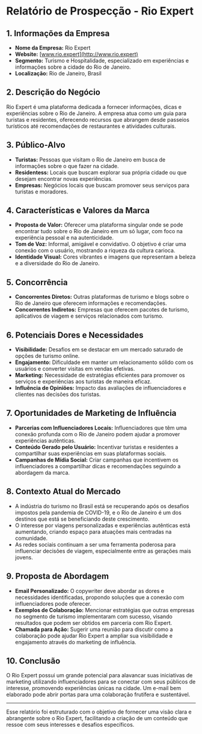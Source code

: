 # Relatório de Prospecção - Rio Expert

## 1. Informações da Empresa
- **Nome da Empresa:** Rio Expert
- **Website:** [www.rio.expert](http://www.rio.expert)
- **Segmento:** Turismo e Hospitalidade, especializado em experiências e informações sobre a cidade do Rio de Janeiro.
- **Localização:** Rio de Janeiro, Brasil

## 2. Descrição do Negócio
Rio Expert é uma plataforma dedicada a fornecer informações, dicas e experiências sobre o Rio de Janeiro. A empresa atua como um guia para turistas e residentes, oferecendo recursos que abrangem desde passeios turísticos até recomendações de restaurantes e atividades culturais. 

## 3. Público-Alvo
- **Turistas:** Pessoas que visitam o Rio de Janeiro em busca de informações sobre o que fazer na cidade.
- **Residentess:** Locais que buscam explorar sua própria cidade ou que desejam encontrar novas experiências.
- **Empresas:** Negócios locais que buscam promover seus serviços para turistas e moradores.

## 4. Características e Valores da Marca
- **Proposta de Valor:** Oferecer uma plataforma singular onde se pode encontrar tudo sobre o Rio de Janeiro em um só lugar, com foco na experiência pessoal e na autenticidade.
- **Tom de Voz:** Informal, amigável e convidativo. O objetivo é criar uma conexão com o usuário, mostrando a riqueza da cultura carioca.
- **Identidade Visual:** Cores vibrantes e imagens que representam a beleza e a diversidade do Rio de Janeiro.

## 5. Concorrência
- **Concorrentes Diretos:** Outras plataformas de turismo e blogs sobre o Rio de Janeiro que oferecem informações e recomendações.
- **Concorrentes Indiretos:** Empresas que oferecem pacotes de turismo, aplicativos de viagem e serviços relacionados com turismo.

## 6. Potenciais Dores e Necessidades
- **Visibilidade:** Desafios em se destacar em um mercado saturado de opções de turismo online.
- **Engajamento:** Dificuldade em manter um relacionamento sólido com os usuários e converter visitas em vendas efetivas.
- **Marketing:** Necessidade de estratégias eficientes para promover os serviços e experiências aos turistas de maneira eficaz.
- **Influência de Opiniões:** Impacto das avaliações de influenciadores e clientes nas decisões dos turistas.

## 7. Oportunidades de Marketing de Influência
- **Parcerias com Influenciadores Locais:** Influenciadores que têm uma conexão profunda com o Rio de Janeiro podem ajudar a promover experiências autênticas.
- **Conteúdo Gerado pelo Usuário:** Incentivar turistas e residentes a compartilhar suas experiências em suas plataformas sociais.
- **Campanhas de Mídia Social:** Criar campanhas que incentivem os influenciadores a compartilhar dicas e recomendações seguindo a abordagem da marca.

## 8. Contexto Atual do Mercado
- A indústria do turismo no Brasil está se recuperando após os desafios impostos pela pandemia de COVID-19, e o Rio de Janeiro é um dos destinos que está se beneficiando deste crescimento.
- O interesse por viagens personalizadas e experiências autênticas está aumentando, criando espaço para atuações mais centradas na comunidade.
- As redes sociais continuam a ser uma ferramenta poderosa para influenciar decisões de viagem, especialmente entre as gerações mais jovens.

## 9. Proposta de Abordagem
- **Email Personalizado:** O copywriter deve abordar as dores e necessidades identificadas, propondo soluções que a conexão com influenciadores pode oferecer. 
- **Exemplos de Colaboração:** Mencionar estratégias que outras empresas no segmento de turismo implementaram com sucesso, visando resultados que podem ser obtidos em parceria com Rio Expert.
- **Chamada para Ação:** Sugerir uma reunião para discutir como a colaboração pode ajudar Rio Expert a ampliar sua visibilidade e engajamento através do marketing de influência.

## 10. Conclusão
O Rio Expert possui um grande potencial para alavancar suas iniciativas de marketing utilizando influenciadores para se conectar com seus públicos de interesse, promovendo experiências únicas na cidade. Um e-mail bem elaborado pode abrir portas para uma colaboração frutífera e sustentável. 

---

Esse relatório foi estruturado com o objetivo de fornecer uma visão clara e abrangente sobre o Rio Expert, facilitando a criação de um conteúdo que ressoe com seus interesses e desafios específicos.